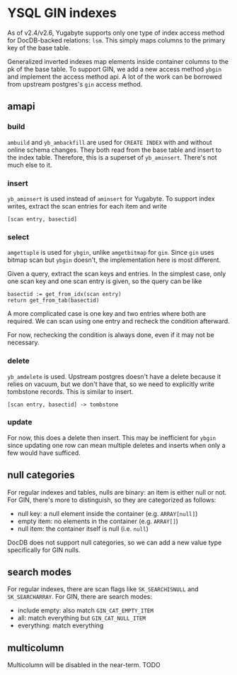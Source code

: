 # YSQL GIN indexes

As of v2.4/v2.6, Yugabyte supports only one type of index access method for
DocDB-backed relations: `lsm`.  This simply maps columns to the primary key of
the base table.

Generalized inverted indexes map elements inside container columns to the pk of
the base table.  To support GIN, we add a new access method `ybgin` and
implement the access method api.  A lot of the work can be borrowed from
upstream postgres's `gin` access method.

## amapi

### build

`ambuild` and `yb_ambackfill` are used for `CREATE INDEX` with and without
online schema changes.  They both read from the base table and insert to the
index table.  Therefore, this is a superset of `yb_aminsert`.  There's not much
else to it.

### insert

`yb_aminsert` is used instead of `aminsert` for Yugabyte.  To support index
writes, extract the scan entries for each item and write

    [scan entry, basectid]

### select

`amgettuple` is used for `ybgin`, unlike `amgetbitmap` for `gin`.  Since `gin`
uses bitmap scan but `ybgin` doesn't, the implementation here is most
different.

Given a query, extract the scan keys and entries.  In the simplest case, only
one scan key and one scan entry is given, so the query can be like

    basectid := get_from_idx(scan entry)
    return get_from_tab(basectid)

A more complicated case is one key and two entries where both are required.  We
can scan using one entry and recheck the condition afterward.

For now, rechecking the condition is always done, even if it may not be
necessary.

### delete

`yb_amdelete` is used.  Upstream postgres doesn't have a delete because it
relies on vacuum, but we don't have that, so we need to explicitly write
tombstone records.  This is similar to insert.

    [scan entry, basectid] -> tombstone

### update

For now, this does a delete then insert.  This may be inefficient for `ybgin`
since updating one row can mean multiple deletes and inserts when only a few
would have sufficed.

## null categories

For regular indexes and tables, nulls are binary: an item is either null or
not.  For GIN, there's more to distinguish, so they are categorized as follows:

- null key: a null element inside the container (e.g. `ARRAY[null]`)
- empty item: no elements in the container (e.g. `ARRAY[]`)
- null item: the container itself is null (i.e. `null`)

DocDB does not support null categories, so we can add a new value type
specifically for GIN nulls.

## search modes

For regular indexes, there are scan flags like `SK_SEARCHISNULL` and
`SK_SEARCHARRAY`.  For GIN, there are search modes:

- include empty: also match `GIN_CAT_EMPTY_ITEM`
- all: match everything but `GIN_CAT_NULL_ITEM`
- everything: match everything

## multicolumn

Multicolumn will be disabled in the near-term.  TODO
